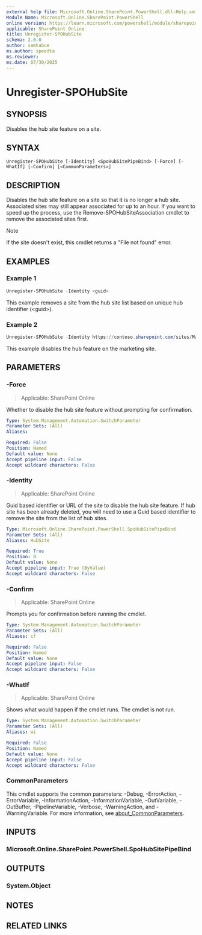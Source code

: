 ```yaml
---
external help file: Microsoft.Online.SharePoint.PowerShell.dll-Help.xml
Module Name: Microsoft.Online.SharePoint.PowerShell
online version: https://learn.microsoft.com/powershell/module/sharepoint-online/unregister-spohubsite
applicable: SharePoint Online
title: Unregister-SPOHubSite
schema: 2.0.0
author: samkabue
ms.author: speedta
ms.reviewer:
ms.date: 07/30/2025
---
```


# Unregister-SPOHubSite

## SYNOPSIS

Disables the hub site feature on a site.

## SYNTAX

```
Unregister-SPOHubSite [-Identity] <SpoHubSitePipeBind> [-Force] [-WhatIf] [-Confirm] [<CommonParameters>]
```

## DESCRIPTION

Disables the hub site feature on a site so that it is no longer a hub site. Associated sites may still appear associated for up to an hour. If you want to speed up the process, use the Remove-SPOHubSiteAssociation cmdlet to remove the associated sites first.

> [!NOTE]
> If the site doesn't exist, this cmdlet returns a "File not found" error.

## EXAMPLES

### Example 1

```powershell
Unregister-SPOHubSite -Identity <guid>
```

This example removes a site from the hub site list based on unique hub identifier (\<guid\>).

### Example 2

```powershell
Unregister-SPOHubSite -Identity https://contoso.sharepoint.com/sites/Marketing
```

This example disables the hub feature on the marketing site.

## PARAMETERS

### -Force

> Applicable: SharePoint Online

Whether to disable the hub site feature without prompting for confirmation.

```yaml
Type: System.Management.Automation.SwitchParameter
Parameter Sets: (All)
Aliases:

Required: False
Position: Named
Default value: None
Accept pipeline input: False
Accept wildcard characters: False
```

### -Identity

> Applicable: SharePoint Online

Guid based identifier or URL of the site to disable the hub site feature. If hub site has been already deleted, you will need to use a Guid based identifier to remove the site from the list of hub sites.

```yaml
Type: Microsoft.Online.SharePoint.PowerShell.SpoHubSitePipeBind
Parameter Sets: (All)
Aliases: HubSite

Required: True
Position: 0
Default value: None
Accept pipeline input: True (ByValue)
Accept wildcard characters: False
```

### -Confirm

> Applicable: SharePoint Online

Prompts you for confirmation before running the cmdlet.

```yaml
Type: System.Management.Automation.SwitchParameter
Parameter Sets: (All)
Aliases: cf

Required: False
Position: Named
Default value: None
Accept pipeline input: False
Accept wildcard characters: False
```

### -WhatIf

> Applicable: SharePoint Online

Shows what would happen if the cmdlet runs.
The cmdlet is not run.

```yaml
Type: System.Management.Automation.SwitchParameter
Parameter Sets: (All)
Aliases: wi

Required: False
Position: Named
Default value: None
Accept pipeline input: False
Accept wildcard characters: False
```

### CommonParameters

This cmdlet supports the common parameters: -Debug, -ErrorAction, -ErrorVariable, -InformationAction, -InformationVariable, -OutVariable, -OutBuffer, -PipelineVariable, -Verbose, -WarningAction, and -WarningVariable. For more information, see [about_CommonParameters](https://go.microsoft.com/fwlink/?LinkID=113216).

## INPUTS

### Microsoft.Online.SharePoint.PowerShell.SpoHubSitePipeBind

## OUTPUTS

### System.Object

## NOTES

## RELATED LINKS
